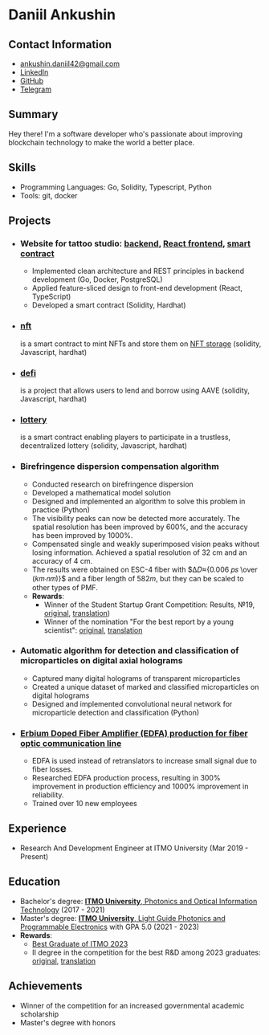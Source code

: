 # Daniil Ankushin

## Contact Information
- <ankushin.daniil42@gmail.com>
- [LinkedIn](https://www.linkedin.com/in/daniil-ankushin/)
- [GitHub](https://github.com/AnkushinDaniil)
- [Telegram](https://t.me/ankushin_d)

## Summary
Hey there! I'm a software developer who's passionate about improving blockchain technology to make the world a better place.

## Skills
- Programming Languages: Go, Solidity, Typescript, Python
- Tools: git, docker

## Projects
- ### Website for tattoo studio: [backend](https://github.com/AnkushinDaniil/webStudio/tree/main), [React frontend](https://github.com/AnkushinDaniil/webStudioFrontend), [smart contract](https://github.com/AnkushinDaniil/studio)
  - Implemented clean architecture and REST principles in backend development (Go, Docker, PostgreSQL)
  - Applied feature-sliced design to front-end development (React, TypeScript)
  - Developed a smart contract (Solidity, Hardhat)

- ### [nft](https://github.com/AnkushinDaniil/hardhat-nft)
  is a smart contract to mint NFTs and store them on [NFT storage](https://nft.storage/) (solidity, Javascript, hardhat)
- ### [defi](https://github.com/AnkushinDaniil/hardhat-defi) 
  is a project that allows users to lend and borrow using AAVE (solidity, Javascript, hardhat)
- ### [lottery](https://github.com/AnkushinDaniil/hardhat-smartcontract-lottery)
  is a smart contract enabling players to participate in a trustless, decentralized lottery (solidity, Javascript, hardhat)
    
- ### Birefringence dispersion compensation algorithm
  - Conducted research on birefringence dispersion
  - Developed a mathematical model solution
  - Designed and implemented an algorithm to solve this problem in practice (Python)
  - The visibility peaks can now be detected more accurately. The spatial resolution has been improved by 600%, and the accuracy has been improved by 1000%.
  - Compensated single and weakly superimposed vision peaks without losing information. Achieved a spatial resolution of 32 cm and an accuracy of 4 cm.
  - The results were obtained on ESC-4 fiber with $∆𝐷≈{0.006 𝑝𝑠 \over (𝑘𝑚∙𝑛𝑚)}$ and a fiber length of $582 m$, but they can be scaled to other types of PMF.
  - **Rewards**:
    - Winner of the Student Startup Grant Competition: Results, №19, [original](https://www.fasie.ru/upload/docs/Sts_results_1.pdf), [translation](https://docs.google.com/document/d/1b2-dH1GrnPDwWHw270QvpgjlqzL_uNIC5BLyGQY69bg/edit?usp=sharing))
    - Winner of the nomination "For the best report by a young scientist": [original](https://drive.google.com/file/d/1-zLvct8xOBqMuRvexu-b0ni1SHmA6ztR/view?usp=sharing), [translation](https://docs.google.com/document/d/1nANREi2h_vbZ0e8Asc91H2oPNt16DD5GyavvO2hpVrg/edit?usp=sharing)

- ### Automatic algorithm for detection and classification of microparticles on digital axial holograms
  - Captured many digital holograms of transparent microparticles
  - Created a unique dataset of marked and classified microparticles on digital holograms
  - Designed and implemented convolutional neural network for microparticle detection and classification (Python)
  
- ### [Erbium Doped Fiber Amplifier (EDFA) production for fiber optic communication line](https://xn--e1ahdckegffejda6k5a1a.xn--p1ai/en/)
  - EDFA is used instead of retranslators to increase small signal due to fiber losses. 
  - Researched EDFA production process, resulting in 300% improvement in production efficiency and 1000% improvement in reliability.
  - Trained over 10 new employees
 
## Experience
  - Research And Development Engineer at ITMO University (Mar 2019 - Present)

## Education
- Bachelor's degree: [**ITMO University**, Photonics and Optical Information Technology](https://en.itmo.ru/en/faculty/124/nauchno-obrazovatelnyy_centr_fotoniki_i_optoinformatiki.htm) (2017 - 2021)
- Master's degree: [**ITMO University**, Light Guide Photonics and Programmable Electronics](https://en.itmo.ru/en/department/457/nauchno-issledovatelskiy_centr_svetovodnoy_fotoniki.htm) with GPA 5.0 (2021 - 2023)
- **Rewards**:
    - [Best Graduate of ITMO 2023](https://live.itmo.ru/championship#m4)
    - II degree in the competition for the best R&D among 2023 graduates: [original](https://drive.google.com/file/d/1X-V_jn1ViljGGBHHe6bJwX0JRAfRNAti/view?usp=sharing), [translation](https://docs.google.com/document/d/13DyzPlxTuwk1KtxKvHSlYL709VTLp1hdx6fd68iZcFI/edit?usp=sharing)

## Achievements
- Winner of the competition for an increased governmental academic scholarship
- Master's degree with honors
